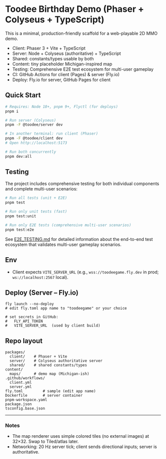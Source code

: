 # Toodee Birthday Demo (Phaser + Colyseus + TypeScript)

This is a minimal, production-friendly scaffold for a web-playable 2D MMO demo.

- Client: Phaser 3 + Vite + TypeScript
- Server: Node + Colyseus (authoritative) + TypeScript
- Shared: constants/types usable by both
- Content: tiny placeholder Michigan-inspired map
- Testing: Comprehensive E2E test ecosystem for multi-user gameplay
- CI: GitHub Actions for client (Pages) & server (Fly.io)
- Deploy: Fly.io for server, GitHub Pages for client

## Quick Start

```bash
# Requires: Node 18+, pnpm 9+, Flyctl (for deploys)
pnpm i

# Run server (Colyseus)
pnpm -F @toodee/server dev

# In another terminal: run client (Phaser)
pnpm -F @toodee/client dev
# Open http://localhost:5173

# Run both concurrently
pnpm dev:all
```

## Testing

The project includes comprehensive testing for both individual components and complete multi-user scenarios:

```bash
# Run all tests (unit + E2E)
pnpm test

# Run only unit tests (fast)
pnpm test:unit

# Run only E2E tests (comprehensive multi-user scenarios)
pnpm test:e2e
```

See [E2E_TESTING.md](./E2E_TESTING.md) for detailed information about the end-to-end test ecosystem that validates multi-user gameplay scenarios.

## Env

- Client expects `VITE_SERVER_URL` (e.g., `wss://toodeegame.fly.dev` in prod; `ws://localhost:2567` local).

## Deploy (Server – Fly.io)

```
fly launch --no-deploy
# edit fly.toml app name to "toodeegame" or your choice

# set secrets in GitHub:
#   FLY_API_TOKEN
#   VITE_SERVER_URL  (used by client build)
```

## Repo layout

```
packages/
  client/    # Phaser + Vite
  server/    # Colyseus authoritative server
  shared/    # shared constants/types
content/
  maps/      # demo map (Michigan-ish)
.github/workflows/
  client.yml
  server.yml
fly.toml         # sample (edit app name)
Dockerfile       # server container
pnpm-workspace.yaml
package.json
tsconfig.base.json
```

---

### Notes
- The map renderer uses simple colored tiles (no external images) at 32×32. Swap to Tiled/atlas later.
- Networking: 20 Hz server tick; client sends directional inputs; server is authoritative.
